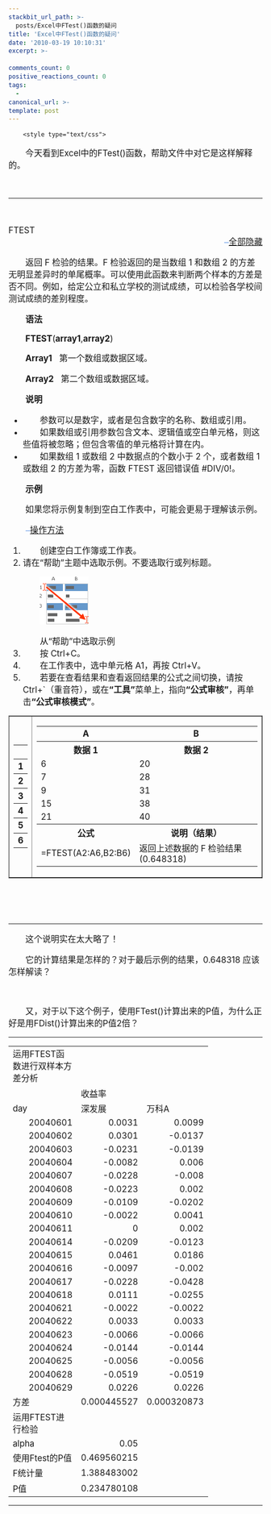 ```yaml
---
stackbit_url_path: >-
  posts/Excel中FTest()函数的疑问
title: 'Excel中FTest()函数的疑问'
date: '2010-03-19 10:10:31'
excerpt: >-
  
comments_count: 0
positive_reactions_count: 0
tags: 
  - 
canonical_url: >-
template: post
---
```


        <style type="text/css">
<!--

/* 仿Google的表格样式; 涂鸦， 2010-1-21 */
table.tbLikeGoogle 
{
	border: solid 1px #CCCCCC;
	border-collapse: collapse;
	width: 99%;
	background-color: White;
}

table.tbLikeGoogle tr
{
	border: solid 1px #CCCCCC;
}

/* 鼠标经过的样式 */
table.tbLikeGoogle tr:hover
{
	background-color: #F1FCFF;
}    

table.tbLikeGoogle thead tr 
{
	border-bottom: solid 1px #a6a6a6;
}

/* 表头当鼠标经过时样式不变 */
table.tbLikeGoogle thead tr:hover
{
	border-bottom: solid 1px #a6a6a6;
	background-color: transparent;
}

table.tbLikeGoogle tr td 
{
	padding: 6px 0 6px 3px;
	/* IE 7 及以下不支持 tr 的border属性 */
	border-top: solid 1px #CCCCCC;
	border-bottom: solid 1px #CCCCCC;
	text-align: left;
}

/* 链接样式 */
table.tbLikeGoogle tr td a:link 
{
	padding: 0!important;
	margin: 0!important;
	color: #2244DD!important;
	text-decoration: underline!important;
}

table.tbLikeGoogle tr td a:link 
{
	padding: 0!important;
	margin: 0!important;
	color: #2244DD!important;
	text-decoration: underline!important;
}

table.tbLikeGoogle tr td a:link 
{
	padding: 0!important;
	margin: 0!important;
	color: #2244DD!important;
	text-decoration: underline!important;
}

table.tbLikeGoogle tr td a:link 
{
	padding: 0!important;
	margin: 0!important;
	color: #2244DD!important;
	text-decoration: underline!important;
}

table.tbLikeGoogle thead tr th
{
	/* IE 7 及以下不支持 tr 的border属性 */
	border-bottom: solid 1px #a6a6a6;
	text-align: left;
	padding: 6px 0 6px 3px;
	vertical-align: top;
}

table.tbLikeGoogle thead tr th .filter 
{
	font-weight: normal;
}
/* 仿Google的表格样式；结束 */

-->
</style>
<div style="text-indent: 2em; font-size: larger;">
<p>今天看到Excel中的FTest()函数，帮助文件中对它是这样解释的。</p>
<p>&nbsp;</p>
<hr>
<p>&nbsp;</p>
FTEST    <!--cstransform awsenduser.xsl date 2006-12-10 --><!--csautotext date 2007-03-23 number --><!--csglossary date 2007-03-23 number --><!--csglobalstrings date 2007-05-31 number --><!-- defs in --><!-- META NAME="lcid" CONTENT="2052" -->
<div style="DISPLAY: none" id="divShowAll" align="right"><a class="DropDown" href="http://office.microsoft.com/assistance/hfws.aspx?AssetID=HP052090982052&amp;CTT=1&amp;Origin=EC010229842052&amp;QueryID=c_8Hzemxc&amp;respos=1&amp;rt=2"><img id="picHeader" border="0" alt="全部显示" src="https://raw.githubusercontent.com/Jeff-Tian/blogengine.net/master/Source/BlogEngine/BlogEngine.NET/App_Data/files/image_235.png">全部显示</a></div>
<div style="DISPLAY: block" id="divHideAll" align="right"><a class="DropDown" href="http://office.microsoft.com/assistance/hfws.aspx?AssetID=HP052090982052&amp;CTT=1&amp;Origin=EC010229842052&amp;QueryID=c_8Hzemxc&amp;respos=1&amp;rt=2"><img id="hide" border="0" alt="全部隐藏" src="https://raw.githubusercontent.com/Jeff-Tian/blogengine.net/master/Source/BlogEngine/BlogEngine.NET/App_Data/files/image_236.png">全部隐藏</a></div>
<p>返回 F 检验的结果。F 检验返回的是当数组 1 和数组 2  的方差无明显差异时的单尾概率。可以使用此函数来判断两个样本的方差是否不同。例如，给定公立和私立学校的测试成绩，可以检验各学校间测试成绩的差别程度。</p>
<p><b class="bterm">语法</b></p>
<p><b class="bterm">FTEST</b>(<b class="bterm">array1</b>,<b class="bterm">array2</b>)</p>
<p><b class="runinhead">Array1</b>&nbsp;&nbsp; 第一个数组或数据区域。</p>
<p><b class="runinhead">Array2</b>&nbsp;&nbsp; 第二个数组或数据区域。</p>
<p><b class="bterm">说明</b></p>
<ul>
    <li>参数可以是数字，或者是包含数字的名称、数组或引用。</li>
    <li>如果数组或引用参数包含文本、逻辑值或空白单元格，则这些值将被忽略；但包含零值的单元格将计算在内。</li>
    <li>如果数组 1 或数组 2 中数据点的个数小于 2 个，或者数组 1 或数组 2 的方差为零，函数 FTEST 返回错误值 #DIV/0!。</li>
</ul>
<p><b class="bterm">示例</b></p>
<p>如果您将示例复制到空白工作表中，可能会更易于理解该示例。</p>
<div class="alert">
<p><a class="DropDown" href="http://office.microsoft.com/assistance/hfws.aspx?AssetID=HP052090982052&amp;CTT=1&amp;Origin=EC010229842052&amp;QueryID=c_8Hzemxc&amp;respos=1&amp;rt=2"><img id="divExpCollAsst_1_img" border="0" alt="隐藏" src="https://raw.githubusercontent.com/Jeff-Tian/blogengine.net/master/Source/BlogEngine/BlogEngine.NET/App_Data/files/image_237.png">操作方法</a></p>
<span style="DISPLAY: block" id="divExpCollAsst_1" class="ACECollapsed" border="0">
<ol>
    <li>创建空白工作簿或工作表。</li>
    <li>请在“帮助”主题中选取示例。不要选取行或列标题。
    <p><img border="0" alt="从“帮助”中选取示例" src="https://raw.githubusercontent.com/Jeff-Tian/blogengine.net/master/Source/BlogEngine/BlogEngine.NET/App_Data/files/image_238.png"></p>
    <div class="ac">从“帮助”中选取示例</div>
    </li>
    <li>按 Ctrl+C。</li>
    <li>在工作表中，选中单元格 A1，再按 Ctrl+V。</li>
    <li>若要在查看结果和查看返回结果的公式之间切换，请按 Ctrl+`（重音符），或在<b class="ui">“工具”</b>菜单上，指向<b class="ui">“公式审核”</b>，再单击<b class="ui">“公式审核模式”</b>。</li>
</ol>
</span></div>
<table border="1">
    <tbody>
        <tr class="trbgodd">
            <td>
            <table>
                <tbody>
                    <tr class="trbgodd">
                        <td class="noborder">&nbsp;</td>
                    </tr>
                    <tr class="trbgeven">
                        <th>1</th>
                    </tr>
                    <tr class="trbgodd">
                        <th>2</th>
                    </tr>
                    <tr class="trbgeven">
                        <th>3</th>
                    </tr>
                    <tr class="trbgodd">
                        <th>4</th>
                    </tr>
                    <tr class="trbgeven">
                        <th>5</th>
                    </tr>
                    <tr class="trbgodd">
                        <th>6</th>
                    </tr>
                </tbody>
            </table>
            </td>
            <td>
            <table>
                <tbody>
                    <tr class="trbgeven">
                        <th>A</th>
                        <th>B</th>
                    </tr>
                    <tr class="trbgodd">
                        <th>数据 1</th>
                        <th>数据 2</th>
                    </tr>
                    <tr class="trbgeven">
                        <td>6</td>
                        <td>20</td>
                    </tr>
                    <tr class="trbgodd">
                        <td>7</td>
                        <td>28</td>
                    </tr>
                    <tr class="trbgeven">
                        <td>9</td>
                        <td>31</td>
                    </tr>
                    <tr class="trbgodd">
                        <td>15</td>
                        <td>38</td>
                    </tr>
                    <tr class="trbgeven">
                        <td>21</td>
                        <td>40</td>
                    </tr>
                    <tr class="trbgodd">
                        <th>公式</th>
                        <th>说明（结果）</th>
                    </tr>
                    <tr class="trbgeven">
                        <td>=FTEST(A2:A6,B2:B6)</td>
                        <td>返回上述数据的 F 检验结果  (0.648318)</td>
                    </tr>
                </tbody>
            </table>
            </td>
        </tr>
    </tbody>
</table>
<p>&nbsp;</p>
<p>&nbsp;</p>
<hr>
<p><!--@@FEEDBACKWIZ@@--></p>
<p>这个说明实在太大略了！</p>
<p>它的计算结果是怎样的？对于最后示例的结果，0.648318 应该怎样解读？</p>
<p>&nbsp;</p>
<p>又，对于以下这个例子，使用FTest()计算出来的P值，为什么正好是用FDist()计算出来的P值2倍？</p>
<hr>
<table class="tbLikeGoogle"><colgroup><col width="119" style="mso-width-source:userset;mso-width-alt:3808;width:89pt">  <col width="111" style="mso-width-source:userset;mso-width-alt:3552;width:83pt">  <col width="102" style="mso-width-source:userset;mso-width-alt:3264;width:77pt">
</colgroup><tbody><tr height="19" style="height:14.25pt">
    <td height="19" class="xl24" width="119" style="height:14.25pt;width:89pt">运用FTEST函数进行双样本方差分析</td>
    <td class="xl24" width="111" style="border-left:none;width:83pt">　</td>
    <td class="xl24" width="102" style="border-left:none;width:77pt">　</td>
</tr>
<tr height="19" style="height:14.25pt">
    <td height="19" class="xl24" style="height:14.25pt;border-top:none">　</td>
    <td colspan="2" class="xl25" style="border-left:none">收益率</td>
</tr>
<tr height="19" style="height:14.25pt">
    <td height="19" class="xl24" style="height:14.25pt;border-top:none">day</td>
    <td class="xl24" style="border-top:none;border-left:none">深发展</td>
    <td class="xl24" style="border-top:none;border-left:none">万科A</td>
</tr>
<tr height="19" style="height:14.25pt">
    <td height="19" class="xl24" align="right" style="height:14.25pt;border-top:none" x:num="">20040601</td>
    <td class="xl24" align="right" style="border-top:none;border-left:none" x:num="3.0999999999999999E-3">0.0031</td>
    <td class="xl24" align="right" style="border-top:none;border-left:none" x:num="9.9000000000000008E-3">0.0099</td>
</tr>
<tr height="19" style="height:14.25pt">
    <td height="19" class="xl24" align="right" style="height:14.25pt;border-top:none" x:num="">20040602</td>
    <td class="xl24" align="right" style="border-top:none;border-left:none" x:num="3.0099999999999998E-2">0.0301</td>
    <td class="xl24" align="right" style="border-top:none;border-left:none" x:num="-1.37E-2">-0.0137</td>
</tr>
<tr height="19" style="height:14.25pt">
    <td height="19" class="xl24" align="right" style="height:14.25pt;border-top:none" x:num="">20040603</td>
    <td class="xl24" align="right" style="border-top:none;border-left:none" x:num="-2.3099999999999999E-2">-0.0231</td>
    <td class="xl24" align="right" style="border-top:none;border-left:none" x:num="-1.3899999999999999E-2">-0.0139</td>
</tr>
<tr height="19" style="height:14.25pt">
    <td height="19" class="xl24" align="right" style="height:14.25pt;border-top:none" x:num="">20040604</td>
    <td class="xl24" align="right" style="border-top:none;border-left:none" x:num="-8.2000000000000007E-3">-0.0082</td>
    <td class="xl24" align="right" style="border-top:none;border-left:none" x:num="6.0000000000000001E-3">0.006</td>
</tr>
<tr height="19" style="height:14.25pt">
    <td height="19" class="xl24" align="right" style="height:14.25pt;border-top:none" x:num="">20040607</td>
    <td class="xl24" align="right" style="border-top:none;border-left:none" x:num="-2.2800000000000001E-2">-0.0228</td>
    <td class="xl24" align="right" style="border-top:none;border-left:none" x:num="-8.0000000000000002E-3">-0.008</td>
</tr>
<tr height="19" style="height:14.25pt">
    <td height="19" class="xl24" align="right" style="height:14.25pt;border-top:none" x:num="">20040608</td>
    <td class="xl24" align="right" style="border-top:none;border-left:none" x:num="-2.23E-2">-0.0223</td>
    <td class="xl24" align="right" style="border-top:none;border-left:none" x:num="2E-3">0.002</td>
</tr>
<tr height="19" style="height:14.25pt">
    <td height="19" class="xl24" align="right" style="height:14.25pt;border-top:none" x:num="">20040609</td>
    <td class="xl24" align="right" style="border-top:none;border-left:none" x:num="-1.09E-2">-0.0109</td>
    <td class="xl24" align="right" style="border-top:none;border-left:none" x:num="-2.0199999999999999E-2">-0.0202</td>
</tr>
<tr height="19" style="height:14.25pt">
    <td height="19" class="xl24" align="right" style="height:14.25pt;border-top:none" x:num="">20040610</td>
    <td class="xl24" align="right" style="border-top:none;border-left:none" x:num="-2.2000000000000001E-3">-0.0022</td>
    <td class="xl24" align="right" style="border-top:none;border-left:none" x:num="4.1000000000000003E-3">0.0041</td>
</tr>
<tr height="19" style="height:14.25pt">
    <td height="19" class="xl24" align="right" style="height:14.25pt;border-top:none" x:num="">20040611</td>
    <td class="xl24" align="right" style="border-top:none;border-left:none" x:num="">0</td>
    <td class="xl24" align="right" style="border-top:none;border-left:none" x:num="2E-3">0.002</td>
</tr>
<tr height="19" style="height:14.25pt">
    <td height="19" class="xl24" align="right" style="height:14.25pt;border-top:none" x:num="">20040614</td>
    <td class="xl24" align="right" style="border-top:none;border-left:none" x:num="-2.0899999999999998E-2">-0.0209</td>
    <td class="xl24" align="right" style="border-top:none;border-left:none" x:num="-1.23E-2">-0.0123</td>
</tr>
<tr height="19" style="height:14.25pt">
    <td height="19" class="xl24" align="right" style="height:14.25pt;border-top:none" x:num="">20040615</td>
    <td class="xl24" align="right" style="border-top:none;border-left:none" x:num="4.6100000000000002E-2">0.0461</td>
    <td class="xl24" align="right" style="border-top:none;border-left:none" x:num="1.8599999999999998E-2">0.0186</td>
</tr>
<tr height="19" style="height:14.25pt">
    <td height="19" class="xl24" align="right" style="height:14.25pt;border-top:none" x:num="">20040616</td>
    <td class="xl24" align="right" style="border-top:none;border-left:none" x:num="-9.7000000000000003E-3">-0.0097</td>
    <td class="xl24" align="right" style="border-top:none;border-left:none" x:num="-2E-3">-0.002</td>
</tr>
<tr height="19" style="height:14.25pt">
    <td height="19" class="xl24" align="right" style="height:14.25pt;border-top:none" x:num="">20040617</td>
    <td class="xl24" align="right" style="border-top:none;border-left:none" x:num="-2.2800000000000001E-2">-0.0228</td>
    <td class="xl24" align="right" style="border-top:none;border-left:none" x:num="-4.2799999999999998E-2">-0.0428</td>
</tr>
<tr height="19" style="height:14.25pt">
    <td height="19" class="xl24" align="right" style="height:14.25pt;border-top:none" x:num="">20040618</td>
    <td class="xl24" align="right" style="border-top:none;border-left:none" x:num="1.11E-2">0.0111</td>
    <td class="xl24" align="right" style="border-top:none;border-left:none" x:num="-2.5499999999999998E-2">-0.0255</td>
</tr>
<tr height="19" style="height:14.25pt">
    <td height="19" class="xl24" align="right" style="height:14.25pt;border-top:none" x:num="">20040621</td>
    <td class="xl24" align="right" style="border-top:none;border-left:none" x:num="-2.2000000000000001E-3">-0.0022</td>
    <td class="xl24" align="right" style="border-top:none;border-left:none" x:num="-2.2000000000000001E-3">-0.0022</td>
</tr>
<tr height="19" style="height:14.25pt">
    <td height="19" class="xl24" align="right" style="height:14.25pt;border-top:none" x:num="">20040622</td>
    <td class="xl24" align="right" style="border-top:none;border-left:none" x:num="3.3E-3">0.0033</td>
    <td class="xl24" align="right" style="border-top:none;border-left:none" x:num="3.3E-3">0.0033</td>
</tr>
<tr height="19" style="height:14.25pt">
    <td height="19" class="xl24" align="right" style="height:14.25pt;border-top:none" x:num="">20040623</td>
    <td class="xl24" align="right" style="border-top:none;border-left:none" x:num="-6.6E-3">-0.0066</td>
    <td class="xl24" align="right" style="border-top:none;border-left:none" x:num="-6.6E-3">-0.0066</td>
</tr>
<tr height="19" style="height:14.25pt">
    <td height="19" class="xl24" align="right" style="height:14.25pt;border-top:none" x:num="">20040624</td>
    <td class="xl24" align="right" style="border-top:none;border-left:none" x:num="-1.44E-2">-0.0144</td>
    <td class="xl24" align="right" style="border-top:none;border-left:none" x:num="-1.44E-2">-0.0144</td>
</tr>
<tr height="19" style="height:14.25pt">
    <td height="19" class="xl24" align="right" style="height:14.25pt;border-top:none" x:num="">20040625</td>
    <td class="xl24" align="right" style="border-top:none;border-left:none" x:num="-5.5999999999999999E-3">-0.0056</td>
    <td class="xl24" align="right" style="border-top:none;border-left:none" x:num="-5.5999999999999999E-3">-0.0056</td>
</tr>
<tr height="19" style="height:14.25pt">
    <td height="19" class="xl24" align="right" style="height:14.25pt;border-top:none" x:num="">20040628</td>
    <td class="xl24" align="right" style="border-top:none;border-left:none" x:num="-5.1900000000000002E-2">-0.0519</td>
    <td class="xl24" align="right" style="border-top:none;border-left:none" x:num="-5.1900000000000002E-2">-0.0519</td>
</tr>
<tr height="19" style="height:14.25pt">
    <td height="19" class="xl24" align="right" style="height:14.25pt;border-top:none" x:num="">20040629</td>
    <td class="xl24" align="right" style="border-top:none;border-left:none" x:num="2.2599999999999999E-2">0.0226</td>
    <td class="xl24" align="right" style="border-top:none;border-left:none" x:num="2.2599999999999999E-2">0.0226</td>
</tr>
<tr height="19" style="height:14.25pt">
    <td height="19" class="xl24" style="height:14.25pt;border-top:none">方差</td>
    <td class="xl24" align="right" style="border-top:none;border-left:none" x:num="4.4552690476190474E-4" x:fmla="=STDEV(B4:B24)^2">0.000445527</td>
    <td class="xl24" align="right" style="border-top:none;border-left:none" x:num="3.2087314285714278E-4" x:fmla="=STDEV(C4:C24)^2">0.000320873</td>
</tr>
<tr height="19" style="height:14.25pt">
    <td height="19" class="xl24" style="height:14.25pt;border-top:none">运用FTEST进行检验</td>
    <td class="xl24" style="border-top:none;border-left:none">　</td>
    <td class="xl24" style="border-top:none;border-left:none">　</td>
</tr>
<tr height="19" style="height:14.25pt">
    <td height="19" class="xl24" style="height:14.25pt;border-top:none">alpha</td>
    <td class="xl24" align="right" style="border-top:none;border-left:none" x:num="">0.05</td>
    <td class="xl24" style="border-top:none;border-left:none">　</td>
</tr>
<tr height="19" style="height:14.25pt">
    <td height="19" class="xl24" style="height:14.25pt;border-top:none">使用Ftest的P值</td>
    <td class="xl24" align="right" style="border-top:none;border-left:none" x:num="0.46956021530198394" x:fmla="=FTEST(B4:B24,C4:C24)">0.469560215</td>
    <td class="xl24" style="border-top:none;border-left:none">　</td>
</tr>
<tr height="19" style="height:14.25pt">
    <td height="19" class="xl24" style="height:14.25pt;border-top:none">F统计量</td>
    <td class="xl24" align="right" style="border-top:none;border-left:none" x:num="1.3884830023317332" x:fmla="=B25/C25">1.388483002</td>
    <td class="xl24" style="border-top:none;border-left:none">　</td>
</tr>
<tr height="19" style="height:14.25pt">
    <td height="19" class="xl24" style="height:14.25pt;border-top:none">P值</td>
    <td class="xl24" align="right" style="border-top:none;border-left:none" x:num="0.23478010765099197" x:fmla="=FDIST(B29,COUNT(B4:B24)-1,COUNT(C4:C24)-1)">0.234780108</td>
    <td class="xl24" style="border-top:none;border-left:none">　</td>
</tr>
</tbody></table>
<hr>
<p>&nbsp;</p>
</div>
      
